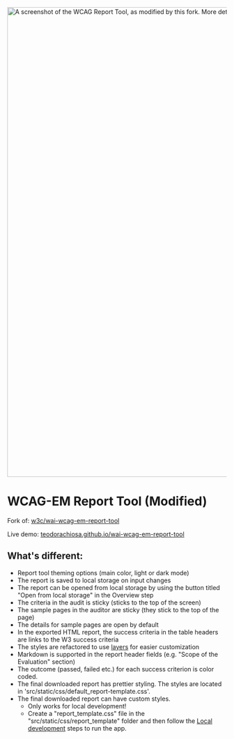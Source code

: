 <img width="1899" height="1079" alt="A screenshot of the WCAG Report Tool, as modified by this fork. More details about the changes can be found in the list below." src="https://github.com/user-attachments/assets/1d47ed85-3ecc-495d-96af-e97a0f4e4c73" />

# WCAG-EM Report Tool (Modified)

Fork of: [w3c/wai-wcag-em-report-tool](https://github.com/w3c/wai-wcag-em-report-tool)

Live demo: [teodorachiosa.github.io/wai-wcag-em-report-tool](https://teodorachiosa.github.io/wai-wcag-em-report-tool/)

## What's different:

- Report tool theming options (main color, light or dark mode)
- The report is saved to local storage on input changes
- The report can be opened from local storage by using the button titled "Open from local storage" in the Overview step
- The criteria in the audit is sticky (sticks to the top of the screen)
- The sample pages in the auditor are sticky (they stick to the top of the page)
- The details for sample pages are open by default
- In the exported HTML report, the success criteria in the table headers are links to the W3 success criteria
- The styles are refactored to use [layers](https://developer.mozilla.org/en-US/docs/Web/CSS/@layer) for easier customization
- Markdown is supported in the report header fields (e.g. "Scope of the Evaluation" section)
- The outcome (passed, failed etc.) for each success criterion is color coded.
- The final downloaded report has prettier styling. The styles are located in 'src/static/css/default_report-template.css'.
- The final downloaded report can have custom styles.
  - Only works for local development!
  - Create a "report_template.css" file in the "src/static/css/report_template" folder and then follow the [Local development](https://github.com/w3c/wai-wcag-em-report-tool?tab=readme-ov-file#local-development) steps to run the app.

